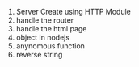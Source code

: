 1. Server Create using HTTP Module
2. handle the router
3. handle the html page
4. object in nodejs
5. anynomous function
6. reverse string
